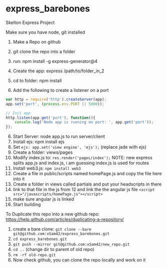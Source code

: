 # express_barebones
Skelton Express Project

Make sure you have node, git installed
1. Make a Repo on github
2. git clone the repo into a folder
3. run: npm install -g express-generator@4
4. Create the app: express /path/to/folder_in_2
5. cd to folder: npm install

6. Add the following to create a listener on a port

```javascript
var http = require('http').createServer(app);
app.set('port', (process.env.PORT || 5000));

// Init app
http.listen(app.get('port'), function(){
    console.log('Node app is running on port: ', app.get('port'));
});
```
6. Start Server: node app.js to run server/client
7. Install ejs: npm install ejs
8. Set `ejs: app.set('view engine', 'ejs');` (replace jade with ejs)
9. Create a folder: views/pages
10. Modify index.js to: `res.render('pages/index');` NOTE: new express splits app.js and index.js, i am guessing index.js is used for routes 
11. Install web3.js: `npm install web3`
12. Create a file in public/scripts named homePage.js and copy the file here into it
13. Create a folder in views called partials and put your headscripts in there
14. link to that file in the js from 12 and link the the angular js file `<script src="/javascripts/homePage.js"></script>`
15. make sure angular js is linked
16. Start building

To Duplicate this repo into a new github repo: https://help.github.com/articles/duplicating-a-repository/
1. create a bare clone: `git clone --bare git@github.com:xSam42/express_barebones.git`
2. `cd express_barebones.git`
3. `git push --mirror git@github.com:xSam42/new_repo.git`
4. `cd ..` (change dir to parent of old repo)
5. `rm -rf old-repo.git`
6. Now check github, you can clone the repo locally and work on it

